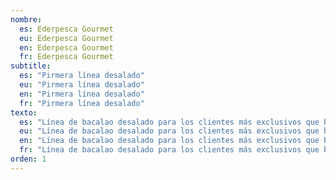 ```yaml
---
nombre:
  es: Ederpesca Gourmet
  eu: Ederpesca Gourmet
  en: Ederpesca Gourmet
  fr: Ederpesca Gourmet
subtitle:
  es: "Pirmera línea desalado"
  eu: "Pirmera línea desalado"
  en: "Pirmera línea desalado"
  fr: "Pirmera línea desalado"
texto:
  es: "Línea de bacalao desalado para los clientes más exclusivos que busquen los productos más selectos y perfectos del mercado."
  eu: "Línea de bacalao desalado para los clientes más exclusivos que busquen los productos más selectos y perfectos del mercado."
  en: "Línea de bacalao desalado para los clientes más exclusivos que busquen los productos más selectos y perfectos del mercado."
  fr: "Línea de bacalao desalado para los clientes más exclusivos que busquen los productos más selectos y perfectos del mercado."
orden: 1
---
```

